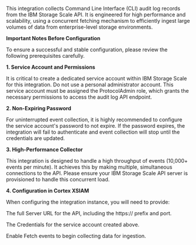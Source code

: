 This integration collects Command Line Interface (CLI) audit log records from the IBM Storage Scale API. It is engineered for high performance and scalability, using a concurrent fetching mechanism to efficiently ingest large volumes of data from enterprise-level storage environments.

**Important Notes Before Configuration**

To ensure a successful and stable configuration, please review the following prerequisites carefully.

**1. Service Account and Permissions**

It is critical to create a dedicated service account within IBM Storage Scale for this integration. Do not use a personal administrator account. This service account must be assigned the ProtocolAdmin role, which grants the necessary permissions to access the audit log API endpoint.

**2. Non-Expiring Password**

For uninterrupted event collection, it is highly recommended to configure the service account's password to not expire. If the password expires, the integration will fail to authenticate and event collection will stop until the credentials are updated.

**3. High-Performance Collector**

This integration is designed to handle a high throughput of events (10,000+ events per minute). It achieves this by making multiple, simultaneous connections to the API. Please ensure your IBM Storage Scale API server is provisioned to handle this concurrent load.

**4. Configuration in Cortex XSIAM**

When configuring the integration instance, you will need to provide:

The full Server URL for the API, including the https:// prefix and port.

The Credentials for the service account created above.

Enable Fetch events to begin collecting data for ingestion.